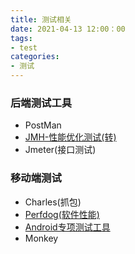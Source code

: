 ```yaml
---
title: 测试相关
date: 2021-04-13 12:00：00
tags:
- test 
categories:
- 测试
---
```

### 后端测试工具
- PostMan
- [JMH-性能优化测试(转)](https://blog.csdn.net/weixin_43767015/article/details/104758415)
- Jmeter(接口测试)

### 移动端测试
- Charles(抓包)
- [Perfdog(软件性能)](https://perfdog.qq.com/)
- [Android专项测试工具](https://testerhome.com/topics/19832)
- Monkey
